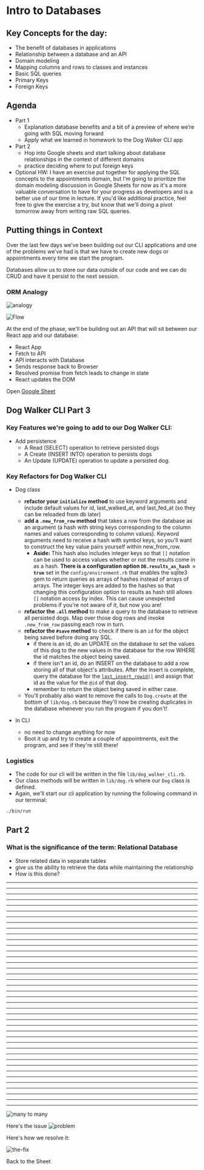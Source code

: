 # Intro to Databases

## Key Concepts for the day:

- The benefit of databases in applications
- Relationship between a database and an API
- Domain modeling
- Mapping columns and rows to classes and instances
- Basic SQL queries
- Primary Keys
- Foreign Keys

## Agenda

- Part 1 
  - Explanation  database benefits 
  and a bit of a preview of where we’re going with SQL moving forward
  - Apply what we learned in homework to the Dog Walker CLI app
- Part 2 
  - Hop into Google sheets and start talking about database relationships in the context of different domains
  - practice deciding where to put foreign keys
- Optional HW: I have an exercise put together for applying the SQL concepts to the appointments domain, but I'm going to prioritize the domain modeling discussion in Google Sheets for now as it's a more valuable conversation to have for your progress as developers and is a better use of our time in lecture. If you'd like additional practice, feel free to give the exercise a try, but know that we'll doing a pivot tomorrow away from writing raw SQL queries.

## Putting things in Context
Over the last few days we’ve been building out our CLI applications and one of the problems we’ve had is that we have to create new dogs or appointments every time we start the program.

Databases allow us to store our data outside of our code and we can do CRUD and have it persist to the next session.

### ORM Analogy
![analogy](./analogy.png)

![Flow](./object-method-sql-query-return.png)

At the end of the phase, we'll be building out an API that will sit between our React app and our database:

- React App
- Fetch to API
- API interacts with Database
- Sends response back to Browser
- Resolved promise from fetch leads to change in state
- React updates the DOM


Open [Google Sheet](https://docs.google.com/spreadsheets/d/1XV8ixdHveb2Z5aOMQknPdsNCNmo3JZvXX4criCrNXAo/edit#gid=0)

## Dog Walker CLI Part 3
### Key Features we're going to add to our Dog Walker CLI:

- Add persistence
  - A Read (SELECT) operation to retrieve persisted dogs
  - A Create (INSERT INTO) operation to persists dogs
  - An Update (UPDATE) operation to update a persisted dog.

### Key Refactors for Dog Walker CLI

- Dog class
  - **refactor your `initialize` method** to use keyword arguments and include default values for id, last_walked_at, and last_fed_at (so they can be reloaded from db later)
  - **add a `.new_from_row` method** that takes a row from the database as an argument (a hash with string keys corresponding to the column names and values corresponding to column values). Keyword arguments need to receive a hash with symbol keys, so you'll want to construct the key value pairs yourself within new_from_row. 
    - **Aside:** This hash also includes integer keys so that `[]` notation can be used to access values whether or not the results come in as a hash. **There is a configuration option `DB.results_as_hash = true`** set in the `config/environment.rb` that enables the sqlite3 gem to return queries as arrays of hashes instead of arrays of arrays. The integer keys are added to the hashes so that changing this configuration option to results as hash still allows `[]` notation access by index. This can cause unexpected problems if you're not aware of it, but now you are!
  - **refactor the `.all` method** to make a query to the database to retrieve all persisted dogs. Map over those dog rows and invoke `.new_from_row` passing each row in turn.
  - **refactor the `#save` method** to check if there is an `id` for the object being saved before doing any SQL.
    - if there is an id, do an UPDATE on the database to set the values of this dog to the new values in the database for the row WHERE the id matches the object being saved.
    - if there isn't an id, do an INSERT on the database to add a row storing all of that object's attributes. After the insert is complete, query the database for the [`last_insert_rowid()`](https://www.w3resource.com/sqlite/core-functions-last_insert_rowid.php) and assign that id as the value for the `@id` of that dog.
    - remember to return the object being saved in either case.
  - You'll probably also want to remove the calls to `Dog.create` at the bottom of `lib/dog.rb` because they'll now be creating duplicates in the database whenever you run the program if you don't!
  
- In CLI
  - no need to change anything for now
  - Boot it up and try to create a couple of appointments, exit the program, and see if they're still there!

### Logistics

- The code for our cli will be written in the file `lib/dog_walker_cli.rb`. 
- Our class methods will be written in `lib/dog.rb` where our `Dog` class is defined.
- Again, we'll start our cli application by running the following command in our terminal:

```bash
./bin/run
```


## Part 2

### What is the significance of the term: Relational Database 

- Store related data in separate tables
- give us the ability to retrieve the data while maintaining the relationship
- How is this done?
--------------------------------------
--------------------------------------
--------------------------------------
--------------------------------------
--------------------------------------
--------------------------------------
--------------------------------------
--------------------------------------
--------------------------------------
--------------------------------------
--------------------------------------
--------------------------------------
--------------------------------------
--------------------------------------
--------------------------------------
--------------------------------------
--------------------------------------
--------------------------------------
--------------------------------------
--------------------------------------
--------------------------------------
--------------------------------------
--------------------------------------
--------------------------------------
--------------------------------------
--------------------------------------
--------------------------------------
--------------------------------------
--------------------------------------
--------------------------------------
--------------------------------------
--------------------------------------
--------------------------------------
--------------------------------------
--------------------------------------
--------------------------------------
--------------------------------------
--------------------------------------
--------------------------------------
--------------------------------------
![many to many](./many-to-many.png)

Here's the issue
![problem](./the-problem.png)

Here's how we resolve it:

![the-fix](./the-fix.png)

Back to the Sheet
